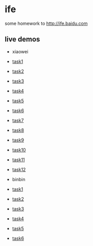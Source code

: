 # ife 


some homework to http://ife.baidu.com


## live demos

 
+ xiaowei
     
* [task1](https://myunique.github.io/ife/xiaowei/task1)
     
* [task2](https://myunique.github.io/ife/xiaowei/task2)
     
* [task3](https://myunique.github.io/ife/xiaowei/task3)
     
* [task4](https://myunique.github.io/ife/xiaowei/task4)
     
* [task5](https://myunique.github.io/ife/xiaowei/task5)
     
* [task6](https://myunique.github.io/ife/xiaowei/task6)
     
* [task7](https://myunique.github.io/ife/xiaowei/task7)
     
* [task8](https://myunique.github.io/ife/xiaowei/task8)
     
* [task9](https://myunique.github.io/ife/xiaowei/task9)
     
* [task10](https://myunique.github.io/ife/xiaowei/task10)
     
* [task11](https://myunique.github.io/ife/xiaowei/task11)
     
* [task12](https://myunique.github.io/ife/xiaowei/task12)
 
+ binbin
     
* [task1](https://myunique.github.io/ife/binbin/task1/)
     
* [task2](https://myunique.github.io/ife/binbin/task2/)
     
* [task3](https://myunique.github.io/ife/binbin/task3/)
     
* [task4](https://myunique.github.io/ife/binbin/task4/)
     
* [task5](https://myunique.github.io/ife/binbin/task5/)
     
* [task6](https://myunique.github.io/ife/binbin/task6/)
     